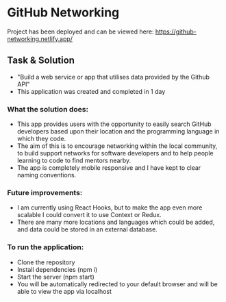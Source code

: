 # GitHub Networking

Project has been deployed and can be viewed here: https://github-networking.netlify.app/

## Task & Solution

* "Build a web service or app that utilises data provided by the Github API"
* This application was created and completed in 1 day

### What the solution does:
* This app provides users with the opportunity to easily search GitHub developers based upon their location and the programming language in which they code.
* The aim of this is to encourage networking within the local community, to build support networks for software developers and to help people learning to code to find mentors nearby.
* The app is completely mobile responsive and I have kept to clear naming conventions.

### Future improvements:
* I am currently using React Hooks, but to make the app even more scalable I could convert it to use Context or Redux.
* There are many more locations and languages which could be added, and data could be stored in an external database.

### To run the application:
* Clone the repository
* Install dependencies (npm i)
* Start the server (npm start)
* You will be automatically redirected to your default browser and will be able to view the app via localhost
